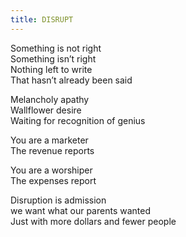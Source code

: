 ```yaml
---
title: DISRUPT
---
```


Something is not right\
Something isn’t right\
Nothing left to write\
That hasn’t already been said

Melancholy apathy\
Wallflower desire\
Waiting for recognition of genius

You are a marketer\
The revenue reports

You are a worshiper\
The expenses report

Disruption is admission\
we want what our parents wanted\
Just with more dollars and fewer people
